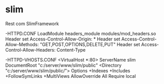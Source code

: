 # slim
Rest com SlimFramework

-HTTPD.CONF
LoadModule headers_module modules/mod_headers.so
<IfModule mod_headers.c>
    Header set Access-Control-Allow-Origin: *
    Header set Access-Control-Allow-Methods: "GET,POST,OPTIONS,DELETE,PUT"
    Header set Access-Control-Allow-Headers: Content-Type
</IfModule>

-HTTPD-VHOSTS.CONF
<VirtualHost *:80>
	ServerName slim
	DocumentRoot "c:/server/www/slim/public"
	<Directory  "c:/server/www/slim/public/">
		Options +Indexes +Includes +FollowSymLinks +MultiViews
		AllowOverride All
		Require local
	</Directory>
</VirtualHost>
